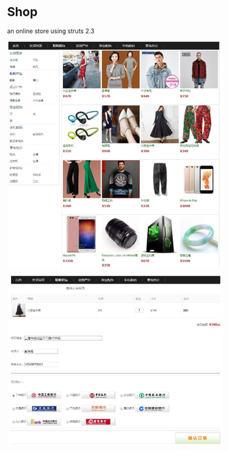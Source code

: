 # Shop
an online store using struts 2.3

![image](https://github.com/aarentai/Shop/blob/master/result1.jpg)

![image](https://github.com/aarentai/Shop/blob/master/result2.jpg)
